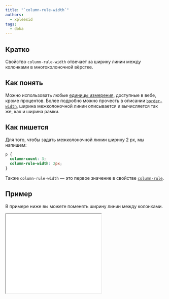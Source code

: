 ```yaml
---
title: "`column-rule-width`"
authors:
  - xpleesid
tags:
  - doka
---
```


## Кратко

Свойство `column-rule-width` отвечает за ширину линии между колонками в многоколоночной вёрстке.

## Как понять

Можно использовать любые [единицы измерения](/css/numeric-types/), доступные в вебе, кроме процентов. Более подробно можно прочесть в описании [`border-width`](/css/border/#border-width), ширина межколоночной линии описывается и вычисляется так же, как и ширина рамки.

## Как пишется

Для того, чтобы задать межколоночной линии ширину 2 px, мы напишем:

```css
p {
  column-count: 3;
  column-rule-width: 2px;
}
```

Также `column-rule-width` — это первое значение в свойстве [`column-rule`](/css/column-rule).

## Пример

В примере ниже вы можете поменять ширину линии между колонками.

<iframe title="Варианты значений column-rule-width" src="demos/multiple-values/" height="250"></iframe>
